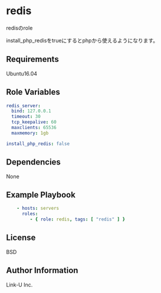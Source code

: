 redis
=========

redisのrole

install_php_redisをtrueにするとphpから使えるようになります。

Requirements
------------

Ubuntu16.04

Role Variables
--------------

```yaml
redis_server:
  bind: 127.0.0.1
  timeout: 30
  tcp_keepalive: 60
  maxclients: 65536
  maxmemory: 1gb

install_php_redis: false
```

Dependencies
------------

None

Example Playbook
----------------

```yaml
    - hosts: servers
      roles:
         - { role: redis, tags: [ "redis" ] }
```

License
-------

BSD

Author Information
------------------

Link-U Inc.

